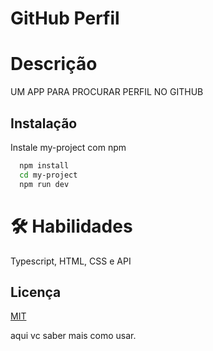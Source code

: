 # GitHub Perfil

# Descrição
UM APP PARA PROCURAR PERFIL NO GITHUB

## Instalação

Instale my-project com npm

```bash
  npm install 
  cd my-project
  npm run dev
```
# 🛠 Habilidades
  Typescript, HTML, CSS e API
    
## Licença

[MIT](https://docs.github.com/pt/enterprise-server@2.19/rest/reference/licenses)

aqui vc saber mais como usar.
